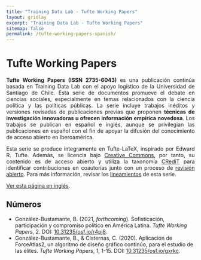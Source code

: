 ```yaml
---
title: "Training Data Lab - Tufte Working Papers"
layout: gridlay
excerpt: "Training Data Lab - Tufte Working Papers"
sitemap: false
permalink: /tufte-working-papers-spanish/
---
```


# Tufte Working Papers

<p align=" justify"><b>Tufte Working Papers (ISSN 2735-6043)</b> es una publicación continúa basada en Training Data Lab con el apoyo logístico de la Universidad de Santiago de Chile. Esta serie de documentos promueve el debate en ciencias sociales, especialmente en temas relacionados con la ciencia política y las políticas públicas. La serie incluye trabajos inéditos y versiones revisadas de publicaciones previas que proponen <strong>técnicas de investigación innovadoras u ofrecen información empírica novedosa</strong>. Los trabajos se publican en español e inglés, aunque se privilegian las publicaciones en español con el fin de apoyar la difusión del conocimiento de acceso abierto en Iberoamérica.</p>

<p align=" justify">Esta serie se produce íntegramente en Tufte-LaTeX, inspirado por Edward R. Tufte. Además, se licencia bajo <a href="https://github.com/training-datalab/tufte-working-papers/blob/master/LICENSE.txt" target="_blank">Creative Commons</a>, por tanto, su contenido es de acceso abierto y utiliza la taxonomía <a href="https://bgonzalezbustamante.com/credit/" target="_blank">CRediT</a> para identificar contribuciones en coautorías junto con un proceso de <a href="/tufte-open-review-spanish/">revisión abierto</a>. Para más información, revisar los <a href="/tufte-guidelines-spanish/">lineamientos</a> de esta serie.</p>

<p align=" justify"><a href="/tufte-working-papers/">Ver esta página en inglés</a>.</p>

## Números

<ul>
<li>González-Bustamante, B. (2021, <em>forthcoming</em>). Sofisticación, participación y compromiso político en América Latina. <em>Tufte Working Papers</em>, 2. DOI: <a href="https://doi.org/10.31235/osf.io/r4pj8" target="_blank">10.31235/osf.io/r4pj8</a>.</li>
<li>González-Bustamante, B., & Cisternas, C. (2020). Aplicación de ForceAtlas2, un algoritmo de diseño gráfico continúo, para el estudio de las élites. <em>Tufte Working Papers</em>, 1, 1-15. DOI: <a href="https://doi.org/10.31235/osf.io/gxrkc" target="_blank">10.31235/osf.io/gxrkc</a>.</li>
</ul>

<br />
